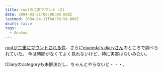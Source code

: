 ```yaml
---
title: rootの二重マウント (2)
date: 2004-03-21T00:00:00.000Z
lastmod: 2004-04-11T04:39:54.000Z
draft: false
tags:
  - Gentoo
---
```


[rootが二重にマウントされる件](/posts/20040311/p01)、さらに[muneda's diaryさん](http://mux03.tdiary.net/20040316.html#p01)のところで調べられていた。 今は時間がなくてよく見れないけど、特に実害はないみたい。

tDiaryのcategoryも未解決だし、ちゃんとやらないと・・・。
